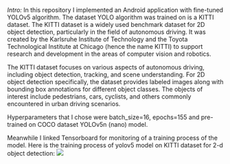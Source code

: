 *Intro:*
In this repository I implemented an Android application with fine-tuned YOLOv5 algorithm. The dataset YOLO algorithm was trained on is a KITTI dataset. The KITTI dataset is a widely used benchmark dataset for 2D object detection, particularly in the field of autonomous driving. It was created by the Karlsruhe Institute of Technology and the Toyota Technological Institute at Chicago (hence the name KITTI) to support research and development in the areas of computer vision and robotics.

The KITTI dataset focuses on various aspects of autonomous driving, including object detection, tracking, and scene understanding. For 2D object detection specifically, the dataset provides labeled images along with bounding box annotations for different object classes. The objects of interest include pedestrians, cars, cyclists, and others commonly encountered in urban driving scenarios. 

Hyperparameters that I chose were batch_size=16, epochs=155 and pre-trained on COCO dataset YOLOv5n (nano) model.

Meanwhile I linked Tensorboard for monitoring of a training process of the model.
Here is the training process of yolov5 model on KITTI dataset for 2-d object detection:
![](https://github.com/trybushenko/Android_YOLO/blob/master/media/desktop_recording.ogv.gif)


